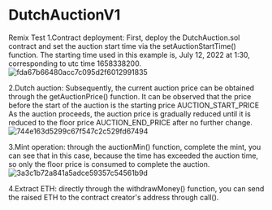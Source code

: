 # DutchAuctionV1
Remix Test
1.Contract deployment: First, deploy the DutchAuction.sol contract and set the auction start time via the setAuctionStartTime() function. The starting time used in this example is, July 12, 2022 at 1:30, corresponding to utc time 1658338200.
 ![fda67b66480acc7c095d2f6012991835](https://user-images.githubusercontent.com/113514383/216499767-432d6854-8cbb-493a-87eb-0472177ac266.png)

2.Dutch auction: Subsequently, the current auction price can be obtained through the getAuctionPrice() function. It can be observed that the price before the start of the auction is the starting price AUCTION_START_PRICE As the auction proceeds, the auction price is gradually reduced until it is reduced to the floor price AUCTION_END_PRICE after no further change. 
![744e163d5299c67f547c2c529fd67494](https://user-images.githubusercontent.com/113514383/216499802-e485a8df-f534-4c3a-88b9-6bde9f6218da.png)

3.Mint operation: through the auctionMin() function, complete the mint, you can see that in this case, because the time has exceeded the auction time, so only the floor price is consumed to complete the auction. 
![3a3c1b72a841a5adce59357c54561b9d](https://user-images.githubusercontent.com/113514383/216499880-49e93497-6bc3-46c3-89bf-5edb08cd6232.png)

4.Extract ETH: directly through the withdrawMoney() function, you can send the raised ETH to the contract creator's address through call().

